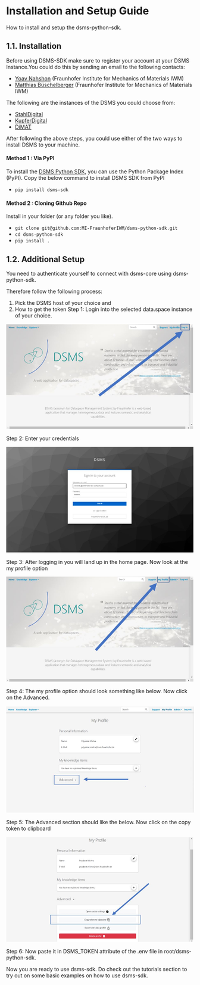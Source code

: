 # Installation and Setup Guide
How to install and setup the dsms-python-sdk.

## 1.1. Installation

Before using DSMS-SDK make sure to register your account at your DSMS Instance.You could do this by sending an email to the following contacts:

- [Yoav Nahshon](mailto:yoav.nahshon@iwm.fraunhofer.de) (Fraunhofer Institute for Mechanics of Materials IWM)
- [Matthias Büschelberger](mailto:matthias.bueschelberger@iwm.fraunhofer.de) (Fraunhofer Institute for Mechanics of Materials IWM)


The following are the instances of the DSMS you could choose from:

- [StahlDigital](https://lnkd.in/gfwe9a36)
- [KupferDigital](https://lnkd.in/g8mvnM3K)
- [DiMAT](https://lnkd.in/g46baB6J)


After following the above steps, you could use either of the two ways to install DSMS to your machine.

#### Method 1 : Via PyPI ####

To install the [DSMS Python SDK](https://pypi.org/project/dsms-sdk/), you can use the Python Package Index (PyPI).
Copy the below command to install DSMS SDK from PyPI
- `pip install dsms-sdk`


#### Method 2 : Cloning Github Repo ####

Install in your folder (or any folder you like).

- `git clone git@github.com:MI-FraunhoferIWM/dsms-python-sdk.git`
- `cd dsms-python-sdk`
- `pip install .`

## 1.2. Additional Setup
You need to authenticate yourself to connect with dsms-core using dsms-python-sdk.

Therefore follow the following process:
1. Pick the DSMS host of your choice and
2. How to get the token
Step 1: Login into the selected data.space instance of your choice.

![copy_token_1](assets/images/copy_token_1.jpg)

Step 2: Enter your credentials

![copy_token_2](assets/images/copy_token_2.jpg)

Step 3: After logging in you will land up in the home page. Now look at the my profile option

![copy_token_3](assets/images/copy_token_3.jpg)

Step 4: The my profile option should look something like below. Now click on the Advanced.

![copy_token_4](assets/images/copy_token_4.jpg)

Step 5: The Advanced section should like the below. Now click on the copy token to clipboard

![copy_token_6](assets/images/copy_token_5.jpg)

Step 6: Now paste it in DSMS_TOKEN attribute of the .env file in root/dsms-python-sdk.

Now you are ready to use dsms-sdk. Do check out the tutorials section to try out on some basic examples on how to use dsms-sdk.
